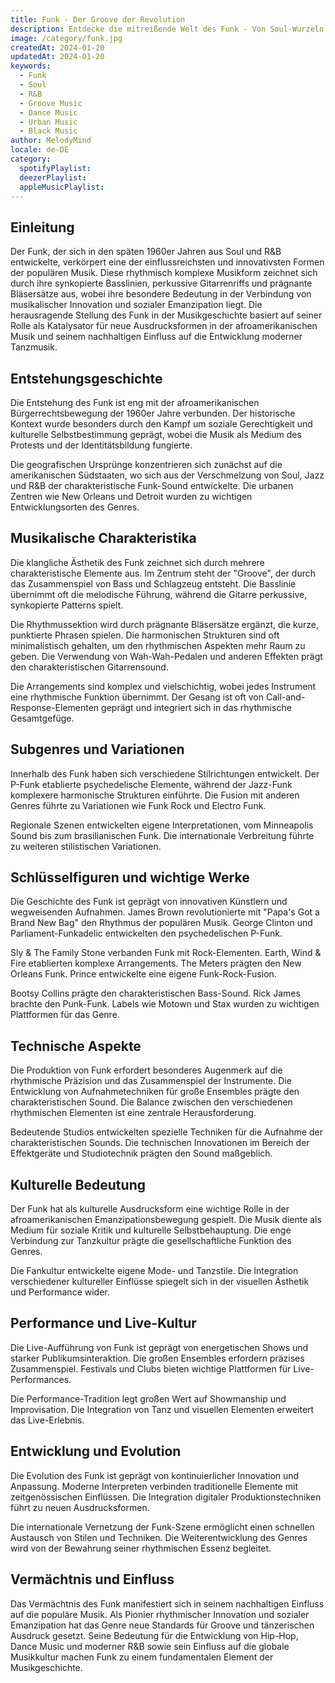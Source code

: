 ```yaml
---
title: Funk - Der Groove der Revolution
description: Entdecke die mitreißende Welt des Funk - Von Soul-Wurzeln zu modernen Interpretationen
image: /category/funk.jpg
createdAt: 2024-01-20
updatedAt: 2024-01-20
keywords:
  - Funk
  - Soul
  - R&B
  - Groove Music
  - Dance Music
  - Urban Music
  - Black Music
author: MelodyMind
locale: de-DE
category:
  spotifyPlaylist: 
  deezerPlaylist: 
  appleMusicPlaylist: 
---
```


## Einleitung

Der Funk, der sich in den späten 1960er Jahren aus Soul und R&B entwickelte, verkörpert eine der einflussreichsten und innovativsten Formen der populären Musik. Diese rhythmisch komplexe Musikform zeichnet sich durch ihre synkopierte Basslinien, perkussive Gitarrenriffs und prägnante Bläsersätze aus, wobei ihre besondere Bedeutung in der Verbindung von musikalischer Innovation und sozialer Emanzipation liegt. Die herausragende Stellung des Funk in der Musikgeschichte basiert auf seiner Rolle als Katalysator für neue Ausdrucksformen in der afroamerikanischen Musik und seinem nachhaltigen Einfluss auf die Entwicklung moderner Tanzmusik.

## Entstehungsgeschichte

Die Entstehung des Funk ist eng mit der afroamerikanischen Bürgerrechtsbewegung der 1960er Jahre verbunden. Der historische Kontext wurde besonders durch den Kampf um soziale Gerechtigkeit und kulturelle Selbstbestimmung geprägt, wobei die Musik als Medium des Protests und der Identitätsbildung fungierte.

Die geografischen Ursprünge konzentrieren sich zunächst auf die amerikanischen Südstaaten, wo sich aus der Verschmelzung von Soul, Jazz und R&B der charakteristische Funk-Sound entwickelte. Die urbanen Zentren wie New Orleans und Detroit wurden zu wichtigen Entwicklungsorten des Genres.

## Musikalische Charakteristika

Die klangliche Ästhetik des Funk zeichnet sich durch mehrere charakteristische Elemente aus. Im Zentrum steht der "Groove", der durch das Zusammenspiel von Bass und Schlagzeug entsteht. Die Basslinie übernimmt oft die melodische Führung, während die Gitarre perkussive, synkopierte Patterns spielt.

Die Rhythmussektion wird durch prägnante Bläsersätze ergänzt, die kurze, punktierte Phrasen spielen. Die harmonischen Strukturen sind oft minimalistisch gehalten, um den rhythmischen Aspekten mehr Raum zu geben. Die Verwendung von Wah-Wah-Pedalen und anderen Effekten prägt den charakteristischen Gitarrensound.

Die Arrangements sind komplex und vielschichtig, wobei jedes Instrument eine rhythmische Funktion übernimmt. Der Gesang ist oft von Call-and-Response-Elementen geprägt und integriert sich in das rhythmische Gesamtgefüge.

## Subgenres und Variationen

Innerhalb des Funk haben sich verschiedene Stilrichtungen entwickelt. Der P-Funk etablierte psychedelische Elemente, während der Jazz-Funk komplexere harmonische Strukturen einführte. Die Fusion mit anderen Genres führte zu Variationen wie Funk Rock und Electro Funk.

Regionale Szenen entwickelten eigene Interpretationen, vom Minneapolis Sound bis zum brasilianischen Funk. Die internationale Verbreitung führte zu weiteren stilistischen Variationen.

## Schlüsselfiguren und wichtige Werke

Die Geschichte des Funk ist geprägt von innovativen Künstlern und wegweisenden Aufnahmen. James Brown revolutionierte mit "Papa's Got a Brand New Bag" den Rhythmus der populären Musik. George Clinton und Parliament-Funkadelic entwickelten den psychedelischen P-Funk.

Sly & The Family Stone verbanden Funk mit Rock-Elementen. Earth, Wind & Fire etablierten komplexe Arrangements. The Meters prägten den New Orleans Funk. Prince entwickelte eine eigene Funk-Rock-Fusion.

Bootsy Collins prägte den charakteristischen Bass-Sound. Rick James brachte den Punk-Funk. Labels wie Motown und Stax wurden zu wichtigen Plattformen für das Genre.

## Technische Aspekte

Die Produktion von Funk erfordert besonderes Augenmerk auf die rhythmische Präzision und das Zusammenspiel der Instrumente. Die Entwicklung von Aufnahmetechniken für große Ensembles prägte den charakteristischen Sound. Die Balance zwischen den verschiedenen rhythmischen Elementen ist eine zentrale Herausforderung.

Bedeutende Studios entwickelten spezielle Techniken für die Aufnahme der charakteristischen Sounds. Die technischen Innovationen im Bereich der Effektgeräte und Studiotechnik prägten den Sound maßgeblich.

## Kulturelle Bedeutung

Der Funk hat als kulturelle Ausdrucksform eine wichtige Rolle in der afroamerikanischen Emanzipationsbewegung gespielt. Die Musik diente als Medium für soziale Kritik und kulturelle Selbstbehauptung. Die enge Verbindung zur Tanzkultur prägte die gesellschaftliche Funktion des Genres.

Die Fankultur entwickelte eigene Mode- und Tanzstile. Die Integration verschiedener kultureller Einflüsse spiegelt sich in der visuellen Ästhetik und Performance wider.

## Performance und Live-Kultur

Die Live-Aufführung von Funk ist geprägt von energetischen Shows und starker Publikumsinteraktion. Die großen Ensembles erfordern präzises Zusammenspiel. Festivals und Clubs bieten wichtige Plattformen für Live-Performances.

Die Performance-Tradition legt großen Wert auf Showmanship und Improvisation. Die Integration von Tanz und visuellen Elementen erweitert das Live-Erlebnis.

## Entwicklung und Evolution

Die Evolution des Funk ist geprägt von kontinuierlicher Innovation und Anpassung. Moderne Interpreten verbinden traditionelle Elemente mit zeitgenössischen Einflüssen. Die Integration digitaler Produktionstechniken führt zu neuen Ausdrucksformen.

Die internationale Vernetzung der Funk-Szene ermöglicht einen schnellen Austausch von Stilen und Techniken. Die Weiterentwicklung des Genres wird von der Bewahrung seiner rhythmischen Essenz begleitet.

## Vermächtnis und Einfluss

Das Vermächtnis des Funk manifestiert sich in seinem nachhaltigen Einfluss auf die populäre Musik. Als Pionier rhythmischer Innovation und sozialer Emanzipation hat das Genre neue Standards für Groove und tänzerischen Ausdruck gesetzt. Seine Bedeutung für die Entwicklung von Hip-Hop, Dance Music und moderner R&B sowie sein Einfluss auf die globale Musikkultur machen Funk zu einem fundamentalen Element der Musikgeschichte.
